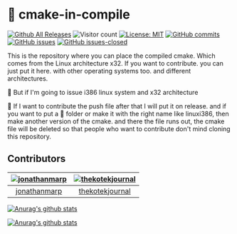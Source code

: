 # :minidisc: cmake-in-compile

[![Github All Releases](https://img.shields.io/github/downloads/jonathanmarp/cmake-in-compile/total.svg)]()
![Visitor count](https://shields-io-visitor-counter.herokuapp.com/badge?page=jonathanmarp.cmake-in-compile)
[![License: MIT](https://img.shields.io/badge/License-MIT-yellow.svg)](https://opensource.org/licenses/MIT)
[![GitHub commits](https://img.shields.io/github/commits-since/Naereen/StrapDown.js/v1.0.0.svg)](https://github.com/jonathanmarp/cmake-in-compile)
[![GitHub issues](https://img.shields.io/github/issues/jonathanmarp/cmake-in-compile/StrapDown.js.svg)](https://GitHub.com/jonathanmarp/cmake-in-compile/issues/)
[![GitHub issues-closed](https://img.shields.io/github/issues-closed/jonathanmarp/cmake-in-compile/StrapDown.js.svg)](https://GitHub.com/jonathanmarp/cmake-in-compile/issues?q=is%3Aissue+is%3Aclosed)

This is the repository where you can place the compiled cmake. Which comes from the Linux architecture x32.
If you want to contribute. you can just put it here. with other operating systems too. and different architectures.

:pushpin: But if I'm going to issue i386 linux system and x32 architecture

:triangular_ruler: If I want to contribute the push file after that I will put it on release. and if you want to put a :file_folder: folder or make it with the right name like linuxi386, then make another version of the cmake. and there the file runs out, the cmake file will be deleted so that people who want to contribute don't mind cloning this repository.

## Contributors

[<img alt="jonathanmarp" src="https://avatars.githubusercontent.com/u/60574415?v=4&s=50">](https://github.com/jonathanmarp) |[<img alt="thekotekjournal" src="https://avatars.githubusercontent.com/u/63573571?v=4&s=50">](https://github.com/thekotekjournal) |
:---:|:---:|
[jonathanmarp](https://github.com/jonathanmarp)|[thekotekjournal](https://github.com/thekotekjournal)|

[![Anurag's github stats](https://github-readme-stats.vercel.app/api?username=jonathanmarp&theme=blue-green)](https://github.com/jonathanmarp/cmake-in-compile)

[![Anurag's github stats](https://github-readme-stats.vercel.app/api?username=thekotekjournal&theme=blue-green)](https://github.com/jonathanmarp/cmake-in-compile)
